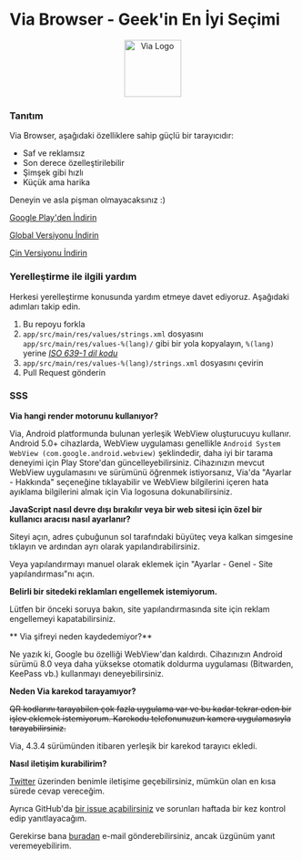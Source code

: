 # Via Browser - Geek'in En İyi Seçimi

<div align="center"><img src="http://viayoo.com/en/images/logo.png" alt="Via Logo" height="100"/></div>

### Tanıtım

Via Browser, aşağıdaki özelliklere sahip güçlü bir tarayıcıdır:

- Saf ve reklamsız
- Son derece özelleştirilebilir
- Şimşek gibi hızlı
- Küçük ama harika

Deneyin ve asla pişman olmayacaksınız :)

[Google Play'den İndirin](https://play.google.com/store/apps/details?id=mark.via.gp)

[Global Versiyonu İndirin](https://res.viayoo.com/v1/via-release.apk)

[Çin Versiyonu İndirin](https://res.viayoo.com/v1/via-release-cn.apk)

### Yerelleştirme ile ilgili yardım

Herkesi yerelleştirme konusunda yardım etmeye davet ediyoruz. Aşağıdaki adımları takip edin.

1. Bu repoyu forkla
2. `app/src/main/res/values/strings.xml` dosyasını `app/src/main/res/values-%(lang)/` gibi bir yola kopyalayın, `%(lang)` yerine [*ISO 639-1 dil kodu*](http://www.loc.gov/standards/iso639-2/php/code_list.php)
3. `app/src/main/res/values-%(lang)/strings.xml` dosyasını çevirin
4. Pull Request gönderin

### SSS

**Via hangi render motorunu kullanıyor?**

Via, Android platformunda bulunan yerleşik WebView oluşturucuyu kullanır. Android 5.0+ cihazlarda, WebView uygulaması genellikle `Android System WebView (com.google.android.webview)` şeklindedir, daha iyi bir tarama deneyimi için Play Store'dan güncelleyebilirsiniz. Cihazınızın mevcut WebView uygulamasını ve sürümünü öğrenmek istiyorsanız, Via'da "Ayarlar - Hakkında" seçeneğine tıklayabilir ve WebView bilgilerini içeren hata ayıklama bilgilerini almak için Via logosuna dokunabilirsiniz.

**JavaScript nasıl devre dışı bırakılır veya bir web sitesi için özel bir kullanıcı aracısı nasıl ayarlanır?**

Siteyi açın, adres çubuğunun sol tarafındaki büyüteç veya kalkan simgesine tıklayın ve ardından ayrı olarak yapılandırabilirsiniz.

Veya yapılandırmayı manuel olarak eklemek için "Ayarlar - Genel - Site yapılandırması"nı açın.

**Belirli bir sitedeki reklamları engellemek istemiyorum.**

Lütfen bir önceki soruya bakın, site yapılandırmasında site için reklam engellemeyi kapatabilirsiniz.

** Via şifreyi neden kaydedemiyor?**

Ne yazık ki, Google bu özelliği WebView'dan kaldırdı. Cihazınızın Android sürümü 8.0 veya daha yüksekse otomatik doldurma uygulaması (Bitwarden, KeePass vb.) kullanmayı deneyebilirsiniz.

**Neden Via karekod tarayamıyor?**

~~QR kodlarını tarayabilen çok fazla uygulama var ve bu kadar tekrar eden bir işlev eklemek istemiyorum. Karekodu telefonunuzun kamera uygulamasıyla tarayabilirsiniz.~~

Via, 4.3.4 sürümünden itibaren yerleşik bir karekod tarayıcı ekledi.

**Nasıl iletişim kurabilirim?**

[Twitter](https://twitter.com/Yafeng78600505) üzerinden benimle iletişime geçebilirsiniz, mümkün olan en kısa sürede cevap vereceğim.

Ayrıca GitHub'da [bir issue açabilirsiniz](https://github.com/tuyafeng/Via/issues/new) ve sorunları haftada bir kez kontrol edip yanıtlayacağım.

Gerekirse bana [buradan](mailto:yafengtu@gmail.com) e-mail gönderebilirsiniz, ancak üzgünüm yanıt veremeyebilirim.
